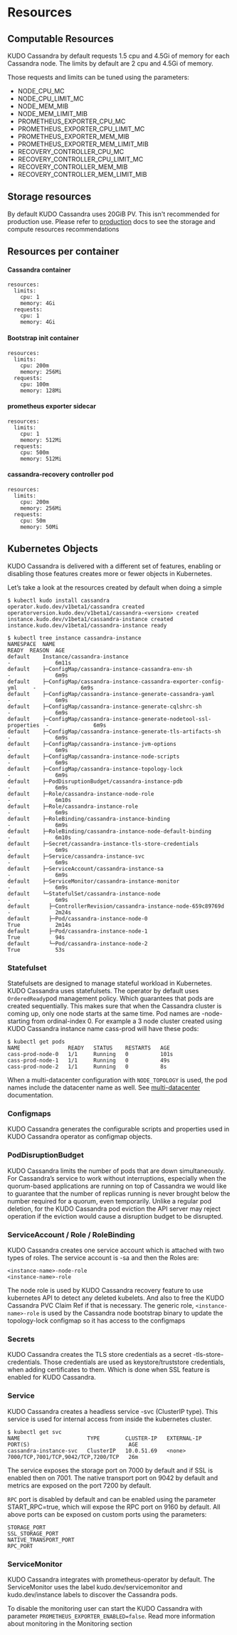 # Resources

## Computable Resources

KUDO Cassandra by default requests 1.5 cpu and 4.5Gi of memory for each
Cassandra node. The limits by default are 2 cpu and 4.5Gi of memory.

Those requests and limits can be tuned using the parameters:

- NODE_CPU_MC
- NODE_CPU_LIMIT_MC
- NODE_MEM_MIB
- NODE_MEM_LIMIT_MIB
- PROMETHEUS_EXPORTER_CPU_MC
- PROMETHEUS_EXPORTER_CPU_LIMIT_MC
- PROMETHEUS_EXPORTER_MEM_MIB
- PROMETHEUS_EXPORTER_MEM_LIMIT_MIB
- RECOVERY_CONTROLLER_CPU_MC
- RECOVERY_CONTROLLER_CPU_LIMIT_MC
- RECOVERY_CONTROLLER_MEM_MIB
- RECOVERY_CONTROLLER_MEM_LIMIT_MIB

## Storage resources

By default KUDO Cassandra uses 20GiB PV. This isn't recommended for production
use. Please refer to [production](./production.md) docs to see the storage and
compute resources recommendations

## Resources per container

#### Cassandra container

```
resources:
  limits:
    cpu: 1
    memory: 4Gi
  requests:
    cpu: 1
    memory: 4Gi
```

#### Bootstrap init container

```
resources:
  limits:
    cpu: 200m
    memory: 256Mi
  requests:
    cpu: 100m
    memory: 128Mi
```

#### prometheus exporter sidecar

```
resources:
  limits:
    cpu: 1
    memory: 512Mi
  requests:
    cpu: 500m
    memory: 512Mi
```

#### cassandra-recovery controller pod

```
resources:
  limits:
    cpu: 200m
    memory: 256Mi
  requests:
    cpu: 50m
    memory: 50Mi
```

## Kubernetes Objects

KUDO Cassandra is delivered with a different set of features, enabling or
disabling those features creates more or fewer objects in Kubernetes.

Let’s take a look at the resources created by default when doing a simple

```
$ kubectl kudo install cassandra
operator.kudo.dev/v1beta1/cassandra created
operatorversion.kudo.dev/v1beta1/cassandra-<version> created
instance.kudo.dev/v1beta1/cassandra-instance created
instance.kudo.dev/v1beta1/cassandra-instance ready

$ kubectl tree instance cassandra-instance
NAMESPACE  NAME                                                             READY  REASON  AGE
default    Instance/cassandra-instance                                      -              6m11s
default    ├─ConfigMap/cassandra-instance-cassandra-env-sh                  -              6m9s
default    ├─ConfigMap/cassandra-instance-cassandra-exporter-config-yml     -              6m9s
default    ├─ConfigMap/cassandra-instance-generate-cassandra-yaml           -              6m9s
default    ├─ConfigMap/cassandra-instance-generate-cqlshrc-sh               -              6m9s
default    ├─ConfigMap/cassandra-instance-generate-nodetool-ssl-properties  -              6m9s
default    ├─ConfigMap/cassandra-instance-generate-tls-artifacts-sh         -              6m9s
default    ├─ConfigMap/cassandra-instance-jvm-options                       -              6m9s
default    ├─ConfigMap/cassandra-instance-node-scripts                      -              6m9s
default    ├─ConfigMap/cassandra-instance-topology-lock                     -              6m9s
default    ├─PodDisruptionBudget/cassandra-instance-pdb                     -              6m9s
default    ├─Role/cassandra-instance-node-role                              -              6m10s
default    ├─Role/cassandra-instance-role                                   -              6m9s
default    ├─RoleBinding/cassandra-instance-binding                         -              6m9s
default    ├─RoleBinding/cassandra-instance-node-default-binding            -              6m10s
default    ├─Secret/cassandra-instance-tls-store-credentials                -              6m9s
default    ├─Service/cassandra-instance-svc                                 -              6m9s
default    ├─ServiceAccount/cassandra-instance-sa                           -              6m9s
default    ├─ServiceMonitor/cassandra-instance-monitor                      -              6m9s
default    └─StatefulSet/cassandra-instance-node                            -              6m9s
default      ├─ControllerRevision/cassandra-instance-node-659c89769d        -              2m24s
default      ├─Pod/cassandra-instance-node-0                                True           2m14s
default      ├─Pod/cassandra-instance-node-1                                True           94s
default      └─Pod/cassandra-instance-node-2                                True           53s
```

### Statefulset

Statefulsets are designed to manage stateful workload in Kubernetes. KUDO
Cassandra uses statefulsets. The operator by default uses `OrderedReady`pod
management policy. Which guarantees that pods are created sequentially. This
makes sure that when the Cassandra cluster is coming up, only one node starts at
the same time. Pod names are <instance-name>-node-<ordinal-index> starting from
ordinal-index 0. For example a 3 node cluster created using KUDO Cassandra
instance name cass-prod will have these pods:

```
$ kubectl get pods
NAME               READY   STATUS    RESTARTS   AGE
cass-prod-node-0   1/1     Running   0          101s
cass-prod-node-1   1/1     Running   0          49s
cass-prod-node-2   1/1     Running   0          8s
```

When a multi-datacenter configuration with `NODE_TOPOLOGY` is used, the pod names include the datacenter name as well. 
See [multi-datacenter](./multidatacenter.md) documentation.

### Configmaps

KUDO Cassandra generates the configurable scripts and properties used in KUDO
Cassandra operator as configmap objects. 

### PodDisruptionBudget 
KUDO Cassandra
limits the number of pods that are down simultaneously. For Cassandra’s service
to work without interruptions, especially when the quorum-based applications are
running on top of Cassandra we would like to guarantee that the number of
replicas running is never brought below the number required for a quorum, even
temporarily. Unlike a regular pod deletion, for the KUDO Cassandra pod eviction
the API server may reject operation if the eviction would cause a
disruption budget to be disrupted.

### ServiceAccount / Role / RoleBinding

KUDO Cassandra creates one service account which is attached with two types of
roles. The service account is <instance-name>-sa and then the Roles are:

```
<instance-name>-node-role
<instance-name>-role
```

The node role is used by KUDO Cassandra recovery feature to use kubernetes API
to detect any deleted kubelets. And also to free the KUDO Cassandra PVC Claim
Ref if that is necessary. The generic role, `<instance-name>-role` is used by
the Cassandra node bootstrap binary to update the topology-lock configmap so it
has access to the configmaps

### Secrets

KUDO Cassandra creates the TLS store credentials as a secret
<instance-name>-tls-store-credentials. Those credentials are used as
keystore/truststore credentials, when adding certificates to them. Which is done
when SSL feature is enabled for KUDO Cassandra.

### Service

KUDO Cassandra creates a headless service <instance-name>-svc (ClusterIP type).
This service is used for internal access from inside the kubernetes cluster.

```
$ kubectl get svc
NAME                     TYPE        CLUSTER-IP   EXTERNAL-IP   PORT(S)                               AGE
cassandra-instance-svc   ClusterIP   10.0.51.69   <none>        7000/TCP,7001/TCP,9042/TCP,7200/TCP   26m
```

The service exposes the storage port on 7000 by default and if SSL is enabled
then on 7001. The native transport port on 9042 by default and metrics are
exposed on the port 7200 by default.

`RPC` port is disabled by default and can be enabled using the parameter
START_RPC=true, which will expose the RPC port on 9160 by default. All above
ports can be exposed on custom ports using the parameters:

```
STORAGE_PORT
SSL_STORAGE_PORT
NATIVE_TRANSPORT_PORT
RPC_PORT
```

### ServiceMonitor

KUDO Cassandra integrates with prometheus-operator by default. The
ServiceMonitor uses the label kudo.dev/servicemonitor and kudo.dev/instance
labels to discover the Cassandra pods.

To disable the monitoring user can start the KUDO Cassandra with parameter
`PROMETHEUS_EXPORTER_ENABLED=false`. Read more information about monitoring in
the Monitoring section
